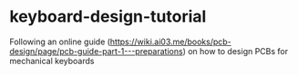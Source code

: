 # keyboard-design-tutorial
Following an online guide (https://wiki.ai03.me/books/pcb-design/page/pcb-guide-part-1---preparations) on how to design PCBs for mechanical keyboards
